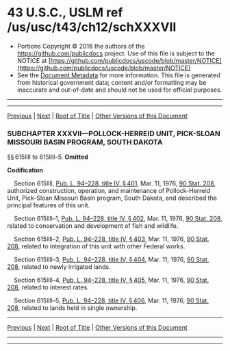 ---
---

# 43 U.S.C., USLM ref /us/usc/t43/ch12/schXXXVII

* Portions Copyright © 2016 the authors of the https://github.com/publicdocs project.
  Use of this file is subject to the NOTICE at [https://github.com/publicdocs/uscode/blob/master/NOTICE](https://github.com/publicdocs/uscode/blob/master/NOTICE)
* See the [Document Metadata](././../../../../..//README.md) for more information.
  This file is generated from historical government data; content and/or formatting may be inaccurate and out-of-date and should not be used for official purposes.

----------
----------

[Previous](./../../../../..//us/usc/t43/ch12/schXXXVI/m__us_usc_t43_ch12_schXXXVI.md) | [Next](./../../../../..//us/usc/t43/ch12/schXXXVII/m__us_usc_t43_s615llll–6.md) | [Root of Title](./../../../../../) | [Other Versions of this Document](https://publicdocs.github.io/go/links?ns=uslm&ref=%2Fus%2Fusc%2Ft43%2Fch12%2FschXXXVII)

### SUBCHAPTER XXXVII—POLLOCK-HERREID UNIT, PICK-SLOAN MISSOURI BASIN PROGRAM, SOUTH DAKOTA

§§ 615llll to 615llll–5. __Omitted__ 

 __Codification__ 

    Section 615llll, [Pub. L. 94–228, title IV, § 401][/us/pl/94/228/s401], Mar. 11, 1976, [90 Stat. 208][/us/stat/90/208], authorized construction, operation, and maintenance of Pollock-Herreid Unit, Pick-Sloan Missouri Basin program, South Dakota, and described the principal features of this unit.

    Section 615llll–1, [Pub. L. 94–228, title IV, § 402][/us/pl/94/228/s402], Mar. 11, 1976, [90 Stat. 208][/us/stat/90/208], related to conservation and development of fish and wildlife.

    Section 615llll–2, [Pub. L. 94–228, title IV, § 403][/us/pl/94/228/s403], Mar. 11, 1976, [90 Stat. 208][/us/stat/90/208], related to integration of this unit with other Federal works.

    Section 615llll–3, [Pub. L. 94–228, title IV, § 404][/us/pl/94/228/s404], Mar. 11, 1976, [90 Stat. 208][/us/stat/90/208], related to newly irrigated lands.

    Section 615llll–4, [Pub. L. 94–228, title IV, § 405][/us/pl/94/228/s405], Mar. 11, 1976, [90 Stat. 208][/us/stat/90/208], related to interest rates.

    Section 615llll–5, [Pub. L. 94–228, title IV, § 406][/us/pl/94/228/s406], Mar. 11, 1976, [90 Stat. 208][/us/stat/90/208], related to lands held in single ownership.

----------

[Previous](./../../../../..//us/usc/t43/ch12/schXXXVI/m__us_usc_t43_ch12_schXXXVI.md) | [Next](./../../../../..//us/usc/t43/ch12/schXXXVII/m__us_usc_t43_s615llll–6.md) | [Root of Title](./../../../../../) | [Other Versions of this Document](https://publicdocs.github.io/go/links?ns=uslm&ref=%2Fus%2Fusc%2Ft43%2Fch12%2FschXXXVII)

----------
----------

[/us/pl/94/228/s401]: https://publicdocs.github.io/go/links?ns=uslm&ref=%2Fus%2Fpl%2F94%2F228%2Fs401
[/us/stat/90/208]: https://publicdocs.github.io/go/links?ns=uslm&ref=%2Fus%2Fstat%2F90%2F208
[/us/pl/94/228/s402]: https://publicdocs.github.io/go/links?ns=uslm&ref=%2Fus%2Fpl%2F94%2F228%2Fs402
[/us/stat/90/208]: https://publicdocs.github.io/go/links?ns=uslm&ref=%2Fus%2Fstat%2F90%2F208
[/us/pl/94/228/s403]: https://publicdocs.github.io/go/links?ns=uslm&ref=%2Fus%2Fpl%2F94%2F228%2Fs403
[/us/stat/90/208]: https://publicdocs.github.io/go/links?ns=uslm&ref=%2Fus%2Fstat%2F90%2F208
[/us/pl/94/228/s404]: https://publicdocs.github.io/go/links?ns=uslm&ref=%2Fus%2Fpl%2F94%2F228%2Fs404
[/us/stat/90/208]: https://publicdocs.github.io/go/links?ns=uslm&ref=%2Fus%2Fstat%2F90%2F208
[/us/pl/94/228/s405]: https://publicdocs.github.io/go/links?ns=uslm&ref=%2Fus%2Fpl%2F94%2F228%2Fs405
[/us/stat/90/208]: https://publicdocs.github.io/go/links?ns=uslm&ref=%2Fus%2Fstat%2F90%2F208
[/us/pl/94/228/s406]: https://publicdocs.github.io/go/links?ns=uslm&ref=%2Fus%2Fpl%2F94%2F228%2Fs406
[/us/stat/90/208]: https://publicdocs.github.io/go/links?ns=uslm&ref=%2Fus%2Fstat%2F90%2F208


